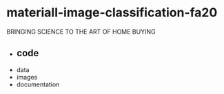 # materiall-image-classification-fa20
BRINGING SCIENCE TO THE ART OF HOME BUYING

- code  
  - 
- data  
- images  
- documentation
